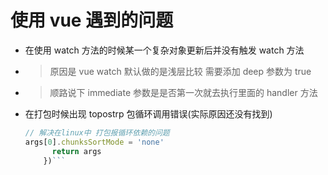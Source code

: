 # 使用 vue 遇到的问题

- 在使用 watch 方法的时候某一个复杂对象更新后并没有触发 watch 方法
- > 原因是 vue watch 默认做的是浅层比较 需要添加 deep 参数为 true
- > 顺路说下 immediate 参数是是否第一次就去执行里面的 handler 方法
- 在打包时候出现 topostrp 包循环调用错误(实际原因还没有找到)

  ````js
  // 解决在linux中 打包报循环依赖的问题
  args[0].chunksSortMode = 'none'
  ​      return args
  ​    })```
  ````
